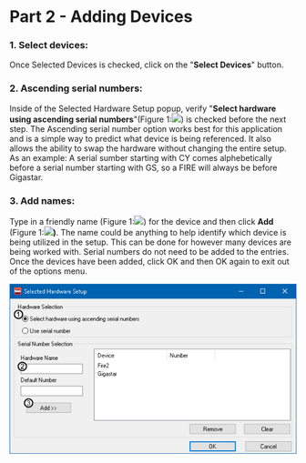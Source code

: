 # Part 2 - Adding Devices

### 1. Select devices:

Once Selected Devices is checked, click on the "**Select Devices**" button.

### 2. Ascending serial numbers:

Inside of the Selected Hardware Setup popup, verify "**Select hardware using ascending serial numbers**"(Figure 1:![](https://cdn.intrepidcs.net/support/VehicleSpy/assets/smOne.gif)) is checked before the next step. The Ascending serial number option works best for this application and is a simple way to predict what device is being referenced. It also allows the ability to swap the hardware without changing the entire setup. As an example: A serial sumber starting with CY comes alphebetically before a serial number starting with GS, so a FIRE will always be before Gigastar.

### 3. Add names:

Type in a friendly name (Figure 1:![](https://cdn.intrepidcs.net/support/VehicleSpy/assets/smTwo.gif)) for the device and then click **Add** (Figure 1:![](https://cdn.intrepidcs.net/support/VehicleSpy/assets/smThree.gif)**)**. The name could be anything to help identify which device is being utilized in the setup. This can be done for however many devices are being worked with. Serial numbers do not need to be added to the entries. Once the devices have been added, click OK and then OK again to exit out of the options menu.

![Figure 1: Type a friendly name and then Add the device.](../../.gitbook/assets/devices.gif)
